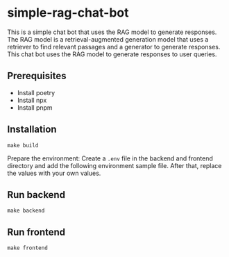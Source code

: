 # simple-rag-chat-bot

This is a simple chat bot that uses the RAG model to generate responses. The RAG model is a retrieval-augmented generation model that uses a retriever to find relevant passages and a generator to generate responses. This chat bot uses the RAG model to generate responses to user queries.

## Prerequisites
- Install poetry
- Install npx
- Install pnpm

## Installation
```
make build
```

Prepare the environment:
Create a `.env` file in the backend and frontend directory and add the following environment sample file. After that, replace the values with your own values.


## Run backend
```
make backend
```

## Run frontend
```
make frontend
```